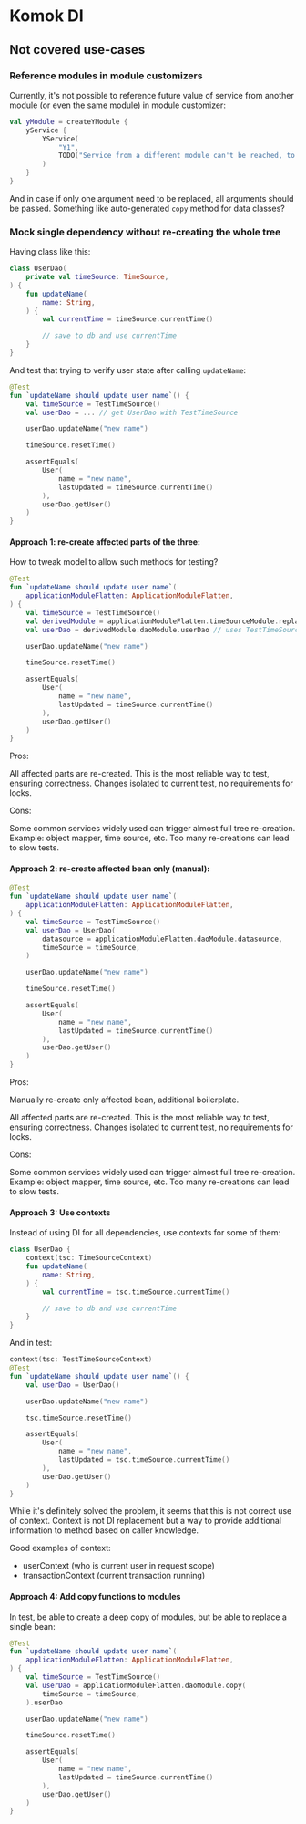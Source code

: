 # Komok DI

## Not covered use-cases

### Reference modules in module customizers

Currently, it's not possible to reference future value of service from another module (or even the same module) in module customizer:

```kotlin
val yModule = createYModule {
    yService {
        YService(
            "Y1",
            TODO("Service from a different module can't be reached, to use as dependency")
        )
    }
}
```

And in case if only one argument need to be replaced, all arguments should be passed.
Something like auto-generated `copy` method for data classes?

### Mock single dependency without re-creating the whole tree

Having class like this:

```kotlin
class UserDao(
    private val timeSource: TimeSource,
) {
    fun updateName(
        name: String,
    ) {
        val currentTime = timeSource.currentTime()

        // save to db and use currentTime
    }
}
```

And test that trying to verify user state after calling `updateName`:

```kotlin
@Test
fun `updateName should update user name`() {
    val timeSource = TestTimeSource()
    val userDao = ... // get UserDao with TestTimeSource

    userDao.updateName("new name")

    timeSource.resetTime()

    assertEquals(
        User(
            name = "new name",
            lastUpdated = timeSource.currentTime()
        ),
        userDao.getUser()
    )
}
```

#### Approach 1: re-create affected parts of the three:

How to tweak model to allow such methods for testing?

```kotlin
@Test
fun `updateName should update user name`(
    applicationModuleFlatten: ApplicationModuleFlatten,
) {
    val timeSource = TestTimeSource()
    val derivedModule = applicationModuleFlatten.timeSourceModule.replaceTimeSource(timeSource)
    val userDao = derivedModule.daoModule.userDao // uses TestTimeSource

    userDao.updateName("new name")

    timeSource.resetTime()

    assertEquals(
        User(
            name = "new name",
            lastUpdated = timeSource.currentTime()
        ),
        userDao.getUser()
    )
}
```

Pros:

All affected parts are re-created. This is the most reliable way to test, ensuring correctness.
Changes isolated to current test, no requirements for locks.

Cons:

Some common services widely used can trigger almost full tree re-creation.
Example: object mapper, time source, etc. Too many re-creations can lead to slow tests.

#### Approach 2: re-create affected bean only (manual):

```kotlin
@Test
fun `updateName should update user name`(
    applicationModuleFlatten: ApplicationModuleFlatten,
) {
    val timeSource = TestTimeSource()
    val userDao = UserDao(
        datasource = applicationModuleFlatten.daoModule.datasource,
        timeSource = timeSource,
    )

    userDao.updateName("new name")

    timeSource.resetTime()

    assertEquals(
        User(
            name = "new name",
            lastUpdated = timeSource.currentTime()
        ),
        userDao.getUser()
    )
}
```

Pros:

Manually re-create only affected bean, additional boilerplate.

All affected parts are re-created. This is the most reliable way to test, ensuring correctness.
Changes isolated to current test, no requirements for locks.

Cons:

Some common services widely used can trigger almost full tree re-creation.
Example: object mapper, time source, etc. Too many re-creations can lead to slow tests.

#### Approach 3: Use contexts

Instead of using DI for all dependencies, use contexts for some of them:

```kotlin
class UserDao {
    context(tsc: TimeSourceContext)
    fun updateName(
        name: String,
    ) {
        val currentTime = tsc.timeSource.currentTime()

        // save to db and use currentTime
    }
}
```

And in test:

```kotlin
context(tsc: TestTimeSourceContext)
@Test
fun `updateName should update user name`() {
    val userDao = UserDao()

    userDao.updateName("new name")

    tsc.timeSource.resetTime()

    assertEquals(
        User(
            name = "new name",
            lastUpdated = tsc.timeSource.currentTime()
        ),
        userDao.getUser()
    )
}
```

While it's definitely solved the problem, it seems that this is not correct use of context.
Context is not DI replacement but a way to provide additional information to method based on caller knowledge.

Good examples of context:
- userContext (who is current user in request scope)
- transactionContext (current transaction running)

#### Approach 4: Add copy functions to modules

In test, be able to create a deep copy of modules, but be able to replace a single bean:

```kotlin
@Test
fun `updateName should update user name`(
    applicationModuleFlatten: ApplicationModuleFlatten,
) {
    val timeSource = TestTimeSource()
    val userDao = applicationModuleFlatten.daoModule.copy(
        timeSource = timeSource,
    ).userDao

    userDao.updateName("new name")

    timeSource.resetTime()

    assertEquals(
        User(
            name = "new name",
            lastUpdated = timeSource.currentTime()
        ),
        userDao.getUser()
    )
}
```
